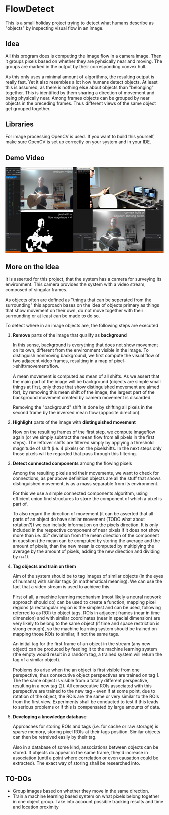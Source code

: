 # FlowDetect

This is a small holiday project trying to detect what humans describe as "objects" by inspecting visual flow in an image.

## Idea

All this program does is computing the image flow in a camera image. Then it groups pixels based on whether they are pyhsically near and moving. The groups are marked in the output by their corresponding convex hull.

As this only uses a minimal amount of algorithms, the resulting output is really fast. Yet it also resembles a lot how humans detect objects. At least this is assumed, as there is nothing else about objects than "belonging" together. This is identified by them sharing a direction of movement and being physically near. Among frames objects can be grouped by near objects in the preceding frames. Thus different views of the same object get grouped together.

## Libraries

For image processing OpenCV is used. If you want to build this yourself, make sure OpenCV is set up correctly on your system and in your IDE.

## Demo Video

[![Watch the demo video](thumb.png "Click to get redirected to the Youtube Video")](https://youtu.be/l5aenMUADbg)

## More on the Idea

It is asserted for this project, that the system has a camera for surveying its environment.
This camera provides the system with a video stream, composed of singular frames.

As objects often are defined as "things that can be seperated from the surrounding"
this approach bases on the idea of objects primary as things that show movement on their own,
do not move together with their surrounding or at least can be made to do so.

To detect where in an image objects are, the following steps are executed

1. **Remove** parts of the image that qualify as **background**

   In this sense, background is everything that does not show movement on its own,
   different from the environment visible in the image.
   To distinguish nonmoving background, we first compute the visual flow of two adjacent
   video frames, resulting in a map of pixel->shift/movement/flow.

   A mean movement is computed as mean of all shifts. As we assert that the main part of the image
   will be background (objects are simple small things at first, only those that show
   distinguished movement are aimed for), by removing this mean shift of the image,
   the largest part of the background movement created by camera movement is discarded.

   Removing the "background" shift is done by shifting all pixels in the second frame
   by the inversed mean flow (opposite direction).

2. **Highlight** parts of the image with **distinguished movement**

   Now on the resulting frames of the first step, we compute imageflow again (or we simply
   subtract the mean flow from all pixels in the first steps). The leftover shifts are
   filtered simply by applying a threshold magnitude of shift (i.e. 4 pixels) on the
   pixelshifts. In the next steps only those pixels will be regarded that pass through this
   filtering.

3. **Detect connected components** among the flowing pixels

   Among the resulting pixels and their movements, we want to check for connections, as
   per above definition objects are all the stuff that shows distinguished movement, is
   as a mass separable from its environment.

   For this we use a simple connected components algorithm, using efficient union find
   structures to store the component of which a pixel is part of.

   To also regard the direction of movement (it can be asserted that all parts of an
   object do have similar movement (TODO what about rotation?)) we can include
   information on the pixels direction. It is only included in the respective component
   of near pixels if it does not show more than i.e. 45° deviation from the mean direction
   of the component in question (the mean can be computed by storing the average and
   the amount of pixels, than the new mean is computed by multiplying the average by
   the amount of pixels, adding the new direction and dividing by n+1).

4. **Tag objects and train on them**

   Aim of the system should be to tag images of similar objects (in the eyes of humans)
   with similar tags (in mathematical meaning). We can use the fact that a video stream is
   used to achieve this.

   First of all, a machine learning mechanism (most likely a neural network approach should
   do) can be used to create a function, mapping pixel regions (a rectangular region is
   the simplest and can be used, following referred to as ROI) to object tags.
   ROIs in adjacent frames (near in time dimension) and with similar coordinates (near
   in spacial dimension) are very likely to belong to the same object (if time and space
   restriction is strong enough), so the machine learning system should be trained
   on mapping those ROIs to similar, if not the same tags.

   An initial tag for the first frame of an object in the stream (any new object) can
   be produced by feeding it to the machine learning system (the empty would result in
   a random tag, a trained system will return the tag of a similar object).

   Problems do arise when the an object is first visible from one perspective, thus
   consecutive object perspectives are trained on tag 1. The the same object is visible
   from a totally different perspective, resulting in a new tag (2). All consecutive
   ROIs associated with this perspective are trained to the new tag - even if at
   some point, due to rotation of the object, the ROIs are the same or very similar to
   the ROIs from the first view. Experiments shall be conducted to test if this leads to
   serious problems or if this is compensated by large amounts of data.

5. **Developing a knowledge database**

   Approaches for storing ROIs and tags (i.e. for cache or raw storage) is sparse memory,
   storing pixel ROIs at their tags position. Similar objects can then be retreived easily
   by their tag.

   Also in a database of some kind, associations between objects can be stored. If objects
   do appear in the same frame, they'd increase in association (until a point where
   correlation or even causation could be extracted). The exact way of storing shall be
   researched into.

## TO-DOs

 - Group images based on whether they move in the same direction.
 - Train a machine learning based system on what pixels belong together in one object group. Take into account possible tracking results and time and location proximity
